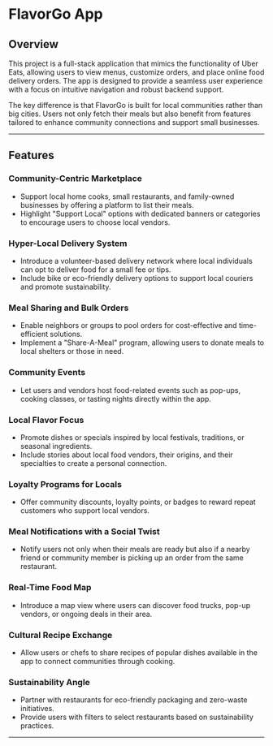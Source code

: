 # FlavorGo App

## Overview

This project is a full-stack application that mimics the functionality of Uber Eats, allowing users to view menus, customize orders, and place online food delivery orders. The app is designed to provide a seamless user experience with a focus on intuitive navigation and robust backend support.

The key difference is that FlavorGo is built for local communities rather than big cities. Users not only fetch their meals but also benefit from features tailored to enhance community connections and support small businesses.

---

## Features

### Community-Centric Marketplace
- Support local home cooks, small restaurants, and family-owned businesses by offering a platform to list their meals.
- Highlight "Support Local" options with dedicated banners or categories to encourage users to choose local vendors.

### Hyper-Local Delivery System
- Introduce a volunteer-based delivery network where local individuals can opt to deliver food for a small fee or tips.
- Include bike or eco-friendly delivery options to support local couriers and promote sustainability.

### Meal Sharing and Bulk Orders
- Enable neighbors or groups to pool orders for cost-effective and time-efficient solutions.
- Implement a "Share-A-Meal" program, allowing users to donate meals to local shelters or those in need.

### Community Events
- Let users and vendors host food-related events such as pop-ups, cooking classes, or tasting nights directly within the app.

### Local Flavor Focus
- Promote dishes or specials inspired by local festivals, traditions, or seasonal ingredients.
- Include stories about local food vendors, their origins, and their specialties to create a personal connection.

### Loyalty Programs for Locals
- Offer community discounts, loyalty points, or badges to reward repeat customers who support local vendors.

### Meal Notifications with a Social Twist
- Notify users not only when their meals are ready but also if a nearby friend or community member is picking up an order from the same restaurant.

### Real-Time Food Map
- Introduce a map view where users can discover food trucks, pop-up vendors, or ongoing deals in their area.

### Cultural Recipe Exchange
- Allow users or chefs to share recipes of popular dishes available in the app to connect communities through cooking.

### Sustainability Angle
- Partner with restaurants for eco-friendly packaging and zero-waste initiatives.
- Provide users with filters to select restaurants based on sustainability practices.

---

<!-- ## Tech Stack

### Frontend
- Framework/Library: React/Next.js
- Styling: TailwindCSS or Bootstrap

### Backend
- Language: Node.js/Express.js
- API Testing: Postman

### Database
- DBMS: MongoDB or PostgreSQL

### Deployment
- Hosting: AWS, Heroku, or DigitalOcean
- CI/CD: GitHub Actions

---

## Installation

### Prerequisites
- Node.js and npm installed
- MongoDB/PostgreSQL database set up

### Steps

1. Clone the repository:
   ```bash
   git clone <repository-url>
   ```
2. Navigate to the project directory:
   ```bash
   cd flavorgo
   ```
3. Install dependencies:
   ```bash
   npm install
   ```
4. Set up environment variables:
   - Create a `.env` file in the root directory.
   - Add the following variables:
     ```env
     DATABASE_URL=<your-database-url>
     JWT_SECRET=<your-jwt-secret>
     API_KEY=<your-api-key>
     ```
5. Run the app:
   ```bash
   npm start
   ```
6. Access the app at `http://localhost:3000`.

---

## API Endpoints

### Food
- **GET /api/food/categories**: Fetch all food categories.
- **GET /api/food/:id**: Get details of a specific food item.

### Cart
- **POST /api/cart/add**: Add an item to the cart.
- **GET /api/cart**: Retrieve all cart items.
- **DELETE /api/cart/:id**: Remove an item from the cart.

### Orders
- **POST /api/orders/create**: Place a new order.
- **GET /api/orders/:id**: Get order details.

### User
- **POST /api/users/signup**: Register a new user.
- **POST /api/users/login**: Log in to the app.

---

## Testing

- **Frontend**: Run tests with Jest and React Testing Library.
  ```bash
  npm run test
  ```
- **Backend**: Use Postman or similar tools to validate API endpoints.

---

## Deployment

1. **Frontend**:
   - Deploy the frontend using Netlify or Vercel.
2. **Backend**:
   - Host the backend on AWS, Heroku, or DigitalOcean.
3. **Database**:
   - Set up a cloud database on MongoDB Atlas or AWS RDS.

---

## Contributing

1. Fork the repository.
2. Create a new branch for your feature/bug fix:
   ```bash
   git checkout -b feature-name
   ```
3. Commit your changes:
   ```bash
   git commit -m "Description of changes"
   ```
4. Push to your branch:
   ```bash
   git push origin feature-name
   ```
5. Open a pull request.

---

## License

This project is licensed under the MIT License. See the `LICENSE` file for details.

Feel free to contribute or use it as you wish.
 -->
